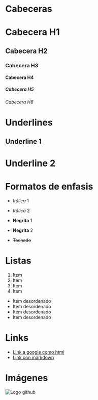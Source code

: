 # Cabeceras
# Cabecera H1
## Cabecera H2
### Cabecera H3
#### Cabecera H4
##### Cabecera H5
###### Cabecera H6

# Underlines

Underline 1
------------

Underline 2
===========

# Formatos de enfasis

- *Itálica* 1

- _Itálica_ 2

- **Negrita** 1

- __Negrita__ 2

- ~~Tachado~~

# Listas

1. Item
2. Item
3. Item
4. Item

- Item desordenado
- Item desordenado
- Item desordenado
- Item desordenado

# Links

- <a href="https://www.google.com">Link a google como html</a>
- [Link con markdown](https://www.google.com)

# Imágenes

![Logo github](https://www.pngall.com/wp-content/uploads/13/Github-Logo.png)


